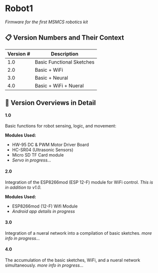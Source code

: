 # Robot1 
*Firmware for the first MSMCS robotics kit*

## 📋 Version Numbers and Their Context

| Version # |   Description |
|-----------|---------------|
| 1.0       |   Basic Functional Sketches |
| 2.0       |   Basic + WiFi |
| 3.0       |   Basic + Neural  |
| 4.0       |   Basic + WiFi + Nueral  |
   
   
## 📖 Version Overviews in Detail


#### 1.0
Basic functions for robot sensing, logic, and movement:
   
   **Modules Used:**
 - HW-95 DC & PWM Motor Driver Board
 - HC-SR04 (Ultrasonic Sensors)
 - Micro SD TF Card module
 - *Servo in progress...*

#### 2.0
Integration of the ESP8266mod (ESP 12-F) module for WiFi control.
*This is in addition to v1.0.*
   
   **Modules Used:**
 - ESP8266mod (12-F) Wifi Module
 - *Android app details in progress*

#### 3.0
Integration of a nueral network into a compilation of basic sketches. 
*more info in progress...*

#### 4.0
The accumulation of the basic sketches, WiFi, and a nueral network simultaneously.
*more info in progress...*
